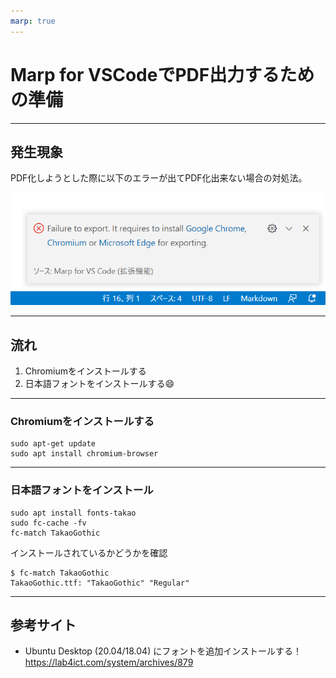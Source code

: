 ```yaml
---
marp: true
---
```


# Marp for VSCodeでPDF出力するための準備

---
<!--
    paginate: true
-->

## 発生現象

PDF化しようとした際に以下のエラーが出てPDF化出来ない場合の対処法。

![](img/marp01.png)

---

## 流れ

1. Chromiumをインストールする
2. 日本語フォントをインストールする:smile:

---

### Chromiumをインストールする

```command
sudo apt-get update
sudo apt install chromium-browser
```

---

### 日本語フォントをインストール

```command
sudo apt install fonts-takao
sudo fc-cache -fv
fc-match TakaoGothic
```

インストールされているかどうかを確認

```command
$ fc-match TakaoGothic
TakaoGothic.ttf: "TakaoGothic" "Regular"
```

---

## 参考サイト

- Ubuntu Desktop (20.04/18.04) にフォントを追加インストールする！  
  <https://lab4ict.com/system/archives/879>
